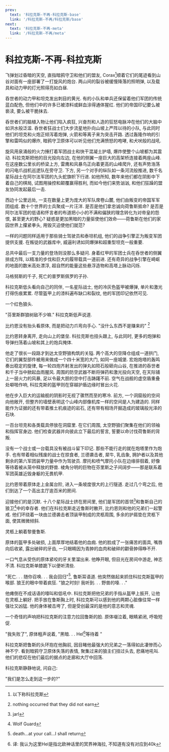 ```yaml
---
prev:
  text: '科拉克斯-不再-科拉克斯-base'
  link: '/科拉克斯-不再/科拉克斯/base'
next:
  text: '科拉克斯-不再-meta'
  link: '/科拉克斯-不再/meta'
---
```


# 科拉克斯-不再-科拉克斯

飞弹划过昏暗的天空, 直指暗鸦守卫和他们的盟友, Corax[^1]顺着它们的尾迹看到山谷对面有一座部署了一打旋风的炮台. 两山间的裂谷被缓慢降落的照明弹, 以及载具和动力甲的灯光照得亮如白昼.

呑世者的动力甲和坦克发出刺目的黄光. 有的小队和单兵还保留着他们军团的传统蓝白配色, 但他们中的许多已被漆料或鲜血涂得通体猩红. 他们的帝国印记要么被亵渎, 要么被干脆抹去.

呑世者们的脑植入物让他们陷入疯狂, 兴奋剂和人造的狂怒电脉冲在他们的大脑中如洪水般泛滥. 呑世者狂战士们大步流星地扑向山坡上严阵以待的小队, 与此同时他们的坦克和火炮正倾泻着炮弹, 火箭和等离子来为突击开路. 透过轰隆作响的引擎和雷鸣似的爆炸, 暗鸦守卫原体可以听见他们充满愤怒的咆哮, 和犬吠般的战吼.

旋风用泉涌般的火力捶打着军团战士和快干混凝土护墙, 爆炸使整个山坡都为其震动. 科拉克斯把他的目光投向左边, 在他的侧翼一座巨大的高架桥连接着两座山峰. 在这座数公里长的桥梁上方, 雷鹰和风暴鸟正向着更高的山峰爬升, 还有声势浩荡的闪电爪战机巡逻队在旁守卫. 下方, 另一个对手的纵队如一条河流般推进, 数千名星际战士在阿尔法军团的九头蛇旗帜下行进. 如他所知, 数年来他们都在阴影中下着自己的棋局, 试图用操控和颠覆赢得胜利, 而如今他们来势汹汹, 和他们狂躁的盟友协同发起最后一击.

西边十公里远处, 一支在数量上更为庞大的军队席卷山麓, 他们由叛变的帝国军军团组成. 数十个世界的士兵聚成一片汪洋. 是否是他们拿忠诚向荷鲁斯抵命? 是否是阿尔法军团的低语和怀言者的布道把小小的不满和偏狭的理念转化为对帝皇的怨恨, 甚至更大的野心? 疑惑是更加黑暗的力量驱使他们效命——荷鲁斯在他们的家园世界上攥紧拳头, 用毁灭迫使他们就范?

一样的问题同样适用于那些骑士驾驶员和泰坦机组, 他们的战争引擎正为叛变军团提供支援. 在叛徒的武器库中, 威逼利诱如同爆弹和超重型坦克一般重要.

总共中最后一支力量的登场则没那么多疑问. 身着红甲的军团士兵在呑世者的侧翼排成方阵, 以精准的步伐和巨大的履带载具一道前进. 还有奇异的战争引擎在崎岖的地面的数米高处漂浮, 超自然的能量这些悬浮造物和高塔上脉动闪烁.

马格努斯的千子, 死亡的普罗斯佩罗的子孙.

科拉克斯低头看向自己的同伴, 一名星际战士, 他的冷灰色盔甲被爆弹, 单片和激光打得伤痕累累. 尽管盔甲上的漆料遍布缺口和裂纹, 他的军团印记依然可见.

一个红色狼头.

"芬里斯群狼树敌不少嘛." 科拉克斯低声说道.

比约恩没有抬头看原体, 而是把动力爪弯向手心. "没什么东西不是赚来的" [^2]

比约恩转身离开, 走向山上的堡垒. 科拉克斯也扭头跟上, 与此同时, 更多的炮弹和导弹扫荡着山坡和其上的炮兵掩体.

他走了很长一段路才到达太空野狼构筑的关隘. 两个高大的空降仓组成一道拱门, 它们的翼型部件被用来做成一个四十米宽的大门, 如同一座城堡. 宏炮炮塔的轰鸣奏出稳定的旋律, 每一轮四炮齐射发出的弹丸如陨石般砸向山谷, 在推进的呑世者和千子当中掀起血雨腥风. 周围的防空武器不断将弹药和激光投向天空, 在天际铺上一层火力的风暴, 足以令最大胆的空中打击踌躇不前. 空气在战舰的虚空盾重叠处噼啪作响, 科拉克斯的盔甲则在穿越护盾边缘时冒出火花.

他在步入巨大的运输舰的阴影时无视了骤然而至的寒冷. 前方, 一个洞窟般的空间向他敞开, 但整齐的墙壁表明这个山峰内部像机库一样的空间是人为建造的. 同样能作为证据的还有带着推土机痕迹的岩石, 还有带有相场开掘造成的玻璃般光泽的石块.

一百台坦克和各类载具停放在洞窟里. 在它们周围, 太空野狼们聚集在他们的领袖和指挥官身边. 他们检查武器并向彼此立下最后的誓言, 誓要以命讨伐荷鲁斯的背叛.

没有一个战士或一台载具没有被战斗留下印记. 那些不能行走的就在炮塔里作为炮手. 也有带着相似残废的战士在掠食者, 兰德袭击者, 犀牛, 乳齿象, 拥护者以及其他剩余的第六军团装甲力量中作为驾驶员. 摩托和喷气摩托小队在边缘徘徊着, 好像等待着被从笼中释放的野兽. 棱角分明的巨物在芬里斯之子间阔步——那是联系着军团英雄近毁身躯的无畏机甲.

比约恩带着原体走上金属台阶, 进入一条坡度很大的上行隧道. 走过几个弯之后, 他们到达了一个高出主厅逾百米的房间.

迎接他们的是沉默. 十八个星际战士挤在房间里, 他们是军团的首领[^3]和鲁斯自己的狼卫[^4]中的幸存者. 他们在科拉克斯走近鲁斯时散开, 比约恩则和他的兄弟们一起警戒. 他们环绕着一块由兰德袭击者顶装甲制成的灵柩周围, 多余的护肩垫在灵柩下面, 使其微微倾斜.

灵柩上躺着黎曼鲁斯.

原体的盔甲多处破损, 上面厚厚地结着他的血痂. 他的脸成了一张痛苦的面具, 嘴唇向后收紧, 露出破碎的牙齿, 一只眼睛因为青肿的血肉和破碎的颧骨肿得睁不开.

一口气息从受伤的原体紧咬的牙关里溜出来. 他睁开眼, 但目光在房间中游走, 神志不清. 科拉克斯单膝跪下以便听清些.

"死亡. . . 随你召唤. . . 我会回归"[^5], 鲁斯耳语道. 他突然做起来抓住科拉克斯盔甲的喉部. 狼王的眼中带着疯狂. "狼之时刻! 我听到. . . 野兽的嚎. . ."

他瘫倒在不成话语的嚎叫和低吼中. 科拉克斯把他兄弟的手指从盔甲上扳开, 让他在灵柩上躺好. 把手放在鲁斯胸上时, 科拉克斯可以感到他的两颗心脏像往常一样强壮又凶猛. 他的身体被击垮了, 但是受创最深的是他的意志和灵魂.

一个奇怪的声响把科拉克斯的注意力拉回鲁斯的脸. 原体啜泣着, 眼睛紧闭, 呼吸短促.

"我失败了", 原体粗声说着, "黑暗. . . Hel[^6]等待着 "

科拉克斯把鲁斯的头环抱在他胸前, 因目睹他最强大的兄弟之一落得如此凄惨而心神不宁. 看到暗鸦守卫原体失落的表情, 聚集过来的狼主们扭过头去, 悲痛地吼叫. 他们的悲叹在他们最后的据点的走廊和大厅中回荡.

科拉克斯静静地说, 问自己:

"我们是怎么走到这一步的?"

[^1]: 以下称科拉克斯

[^2]: nothing occurred that they did not earn

[^3]: jarl

[^4]: Wolf Guard

[^5]: death...at your call...I shall return

[^6]: 译: 我认为这里Hel是指北欧神话里的冥界神海拉, 不知道有没有对应到40k

